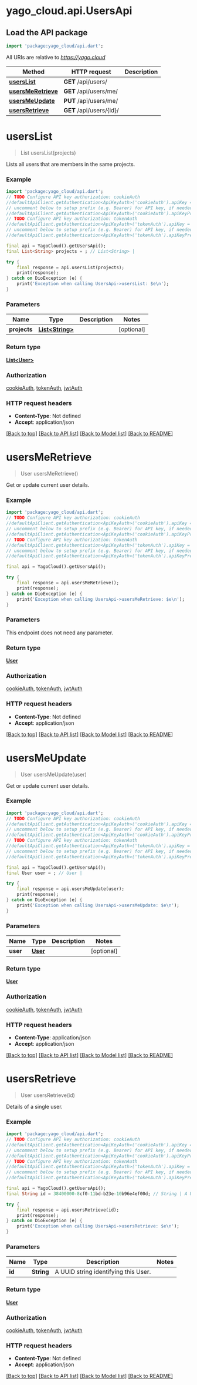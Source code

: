 # yago_cloud.api.UsersApi

## Load the API package
```dart
import 'package:yago_cloud/api.dart';
```

All URIs are relative to *https://yago.cloud*

Method | HTTP request | Description
------------- | ------------- | -------------
[**usersList**](UsersApi.md#userslist) | **GET** /api/users/ | 
[**usersMeRetrieve**](UsersApi.md#usersmeretrieve) | **GET** /api/users/me/ | 
[**usersMeUpdate**](UsersApi.md#usersmeupdate) | **PUT** /api/users/me/ | 
[**usersRetrieve**](UsersApi.md#usersretrieve) | **GET** /api/users/{id}/ | 


# **usersList**
> List<User> usersList(projects)



Lists all users that are members in the same projects.

### Example
```dart
import 'package:yago_cloud/api.dart';
// TODO Configure API key authorization: cookieAuth
//defaultApiClient.getAuthentication<ApiKeyAuth>('cookieAuth').apiKey = 'YOUR_API_KEY';
// uncomment below to setup prefix (e.g. Bearer) for API key, if needed
//defaultApiClient.getAuthentication<ApiKeyAuth>('cookieAuth').apiKeyPrefix = 'Bearer';
// TODO Configure API key authorization: tokenAuth
//defaultApiClient.getAuthentication<ApiKeyAuth>('tokenAuth').apiKey = 'YOUR_API_KEY';
// uncomment below to setup prefix (e.g. Bearer) for API key, if needed
//defaultApiClient.getAuthentication<ApiKeyAuth>('tokenAuth').apiKeyPrefix = 'Bearer';

final api = YagoCloud().getUsersApi();
final List<String> projects = ; // List<String> | 

try {
    final response = api.usersList(projects);
    print(response);
} catch on DioException (e) {
    print('Exception when calling UsersApi->usersList: $e\n');
}
```

### Parameters

Name | Type | Description  | Notes
------------- | ------------- | ------------- | -------------
 **projects** | [**List&lt;String&gt;**](String.md)|  | [optional] 

### Return type

[**List&lt;User&gt;**](User.md)

### Authorization

[cookieAuth](../README.md#cookieAuth), [tokenAuth](../README.md#tokenAuth), [jwtAuth](../README.md#jwtAuth)

### HTTP request headers

 - **Content-Type**: Not defined
 - **Accept**: application/json

[[Back to top]](#) [[Back to API list]](../README.md#documentation-for-api-endpoints) [[Back to Model list]](../README.md#documentation-for-models) [[Back to README]](../README.md)

# **usersMeRetrieve**
> User usersMeRetrieve()



Get or update current user details.

### Example
```dart
import 'package:yago_cloud/api.dart';
// TODO Configure API key authorization: cookieAuth
//defaultApiClient.getAuthentication<ApiKeyAuth>('cookieAuth').apiKey = 'YOUR_API_KEY';
// uncomment below to setup prefix (e.g. Bearer) for API key, if needed
//defaultApiClient.getAuthentication<ApiKeyAuth>('cookieAuth').apiKeyPrefix = 'Bearer';
// TODO Configure API key authorization: tokenAuth
//defaultApiClient.getAuthentication<ApiKeyAuth>('tokenAuth').apiKey = 'YOUR_API_KEY';
// uncomment below to setup prefix (e.g. Bearer) for API key, if needed
//defaultApiClient.getAuthentication<ApiKeyAuth>('tokenAuth').apiKeyPrefix = 'Bearer';

final api = YagoCloud().getUsersApi();

try {
    final response = api.usersMeRetrieve();
    print(response);
} catch on DioException (e) {
    print('Exception when calling UsersApi->usersMeRetrieve: $e\n');
}
```

### Parameters
This endpoint does not need any parameter.

### Return type

[**User**](User.md)

### Authorization

[cookieAuth](../README.md#cookieAuth), [tokenAuth](../README.md#tokenAuth), [jwtAuth](../README.md#jwtAuth)

### HTTP request headers

 - **Content-Type**: Not defined
 - **Accept**: application/json

[[Back to top]](#) [[Back to API list]](../README.md#documentation-for-api-endpoints) [[Back to Model list]](../README.md#documentation-for-models) [[Back to README]](../README.md)

# **usersMeUpdate**
> User usersMeUpdate(user)



Get or update current user details.

### Example
```dart
import 'package:yago_cloud/api.dart';
// TODO Configure API key authorization: cookieAuth
//defaultApiClient.getAuthentication<ApiKeyAuth>('cookieAuth').apiKey = 'YOUR_API_KEY';
// uncomment below to setup prefix (e.g. Bearer) for API key, if needed
//defaultApiClient.getAuthentication<ApiKeyAuth>('cookieAuth').apiKeyPrefix = 'Bearer';
// TODO Configure API key authorization: tokenAuth
//defaultApiClient.getAuthentication<ApiKeyAuth>('tokenAuth').apiKey = 'YOUR_API_KEY';
// uncomment below to setup prefix (e.g. Bearer) for API key, if needed
//defaultApiClient.getAuthentication<ApiKeyAuth>('tokenAuth').apiKeyPrefix = 'Bearer';

final api = YagoCloud().getUsersApi();
final User user = ; // User | 

try {
    final response = api.usersMeUpdate(user);
    print(response);
} catch on DioException (e) {
    print('Exception when calling UsersApi->usersMeUpdate: $e\n');
}
```

### Parameters

Name | Type | Description  | Notes
------------- | ------------- | ------------- | -------------
 **user** | [**User**](User.md)|  | [optional] 

### Return type

[**User**](User.md)

### Authorization

[cookieAuth](../README.md#cookieAuth), [tokenAuth](../README.md#tokenAuth), [jwtAuth](../README.md#jwtAuth)

### HTTP request headers

 - **Content-Type**: application/json
 - **Accept**: application/json

[[Back to top]](#) [[Back to API list]](../README.md#documentation-for-api-endpoints) [[Back to Model list]](../README.md#documentation-for-models) [[Back to README]](../README.md)

# **usersRetrieve**
> User usersRetrieve(id)



Details of a single user.

### Example
```dart
import 'package:yago_cloud/api.dart';
// TODO Configure API key authorization: cookieAuth
//defaultApiClient.getAuthentication<ApiKeyAuth>('cookieAuth').apiKey = 'YOUR_API_KEY';
// uncomment below to setup prefix (e.g. Bearer) for API key, if needed
//defaultApiClient.getAuthentication<ApiKeyAuth>('cookieAuth').apiKeyPrefix = 'Bearer';
// TODO Configure API key authorization: tokenAuth
//defaultApiClient.getAuthentication<ApiKeyAuth>('tokenAuth').apiKey = 'YOUR_API_KEY';
// uncomment below to setup prefix (e.g. Bearer) for API key, if needed
//defaultApiClient.getAuthentication<ApiKeyAuth>('tokenAuth').apiKeyPrefix = 'Bearer';

final api = YagoCloud().getUsersApi();
final String id = 38400000-8cf0-11bd-b23e-10b96e4ef00d; // String | A UUID string identifying this User.

try {
    final response = api.usersRetrieve(id);
    print(response);
} catch on DioException (e) {
    print('Exception when calling UsersApi->usersRetrieve: $e\n');
}
```

### Parameters

Name | Type | Description  | Notes
------------- | ------------- | ------------- | -------------
 **id** | **String**| A UUID string identifying this User. | 

### Return type

[**User**](User.md)

### Authorization

[cookieAuth](../README.md#cookieAuth), [tokenAuth](../README.md#tokenAuth), [jwtAuth](../README.md#jwtAuth)

### HTTP request headers

 - **Content-Type**: Not defined
 - **Accept**: application/json

[[Back to top]](#) [[Back to API list]](../README.md#documentation-for-api-endpoints) [[Back to Model list]](../README.md#documentation-for-models) [[Back to README]](../README.md)

